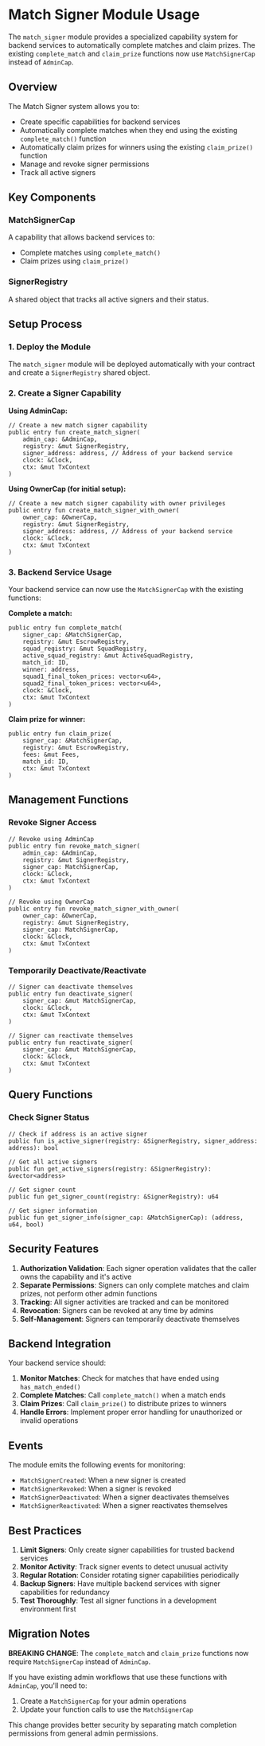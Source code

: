 # Match Signer Module Usage

The `match_signer` module provides a specialized capability system for backend services to automatically complete matches and claim prizes. The existing `complete_match` and `claim_prize` functions now use `MatchSignerCap` instead of `AdminCap`.

## Overview

The Match Signer system allows you to:
- Create specific capabilities for backend services
- Automatically complete matches when they end using the existing `complete_match()` function
- Automatically claim prizes for winners using the existing `claim_prize()` function
- Manage and revoke signer permissions
- Track all active signers

## Key Components

### MatchSignerCap
A capability that allows backend services to:
- Complete matches using `complete_match()`
- Claim prizes using `claim_prize()`

### SignerRegistry
A shared object that tracks all active signers and their status.

## Setup Process

### 1. Deploy the Module
The `match_signer` module will be deployed automatically with your contract and create a `SignerRegistry` shared object.

### 2. Create a Signer Capability

**Using AdminCap:**
```move
// Create a new match signer capability
public entry fun create_match_signer(
    admin_cap: &AdminCap,
    registry: &mut SignerRegistry,
    signer_address: address, // Address of your backend service
    clock: &Clock,
    ctx: &mut TxContext
)
```

**Using OwnerCap (for initial setup):**
```move
// Create a new match signer capability with owner privileges
public entry fun create_match_signer_with_owner(
    owner_cap: &OwnerCap,
    registry: &mut SignerRegistry,
    signer_address: address, // Address of your backend service
    clock: &Clock,
    ctx: &mut TxContext
)
```

### 3. Backend Service Usage

Your backend service can now use the `MatchSignerCap` with the existing functions:

**Complete a match:**
```move
public entry fun complete_match(
    signer_cap: &MatchSignerCap,
    registry: &mut EscrowRegistry,
    squad_registry: &mut SquadRegistry,
    active_squad_registry: &mut ActiveSquadRegistry,
    match_id: ID,
    winner: address,
    squad1_final_token_prices: vector<u64>,
    squad2_final_token_prices: vector<u64>,
    clock: &Clock,
    ctx: &mut TxContext
)
```

**Claim prize for winner:**
```move
public entry fun claim_prize(
    signer_cap: &MatchSignerCap,
    registry: &mut EscrowRegistry,
    fees: &mut Fees,
    match_id: ID,
    ctx: &mut TxContext
)
```

## Management Functions

### Revoke Signer Access
```move
// Revoke using AdminCap
public entry fun revoke_match_signer(
    admin_cap: &AdminCap,
    registry: &mut SignerRegistry,
    signer_cap: MatchSignerCap,
    clock: &Clock,
    ctx: &mut TxContext
)

// Revoke using OwnerCap
public entry fun revoke_match_signer_with_owner(
    owner_cap: &OwnerCap,
    registry: &mut SignerRegistry,
    signer_cap: MatchSignerCap,
    clock: &Clock,
    ctx: &mut TxContext
)
```

### Temporarily Deactivate/Reactivate
```move
// Signer can deactivate themselves
public entry fun deactivate_signer(
    signer_cap: &mut MatchSignerCap,
    clock: &Clock,
    ctx: &mut TxContext
)

// Signer can reactivate themselves
public entry fun reactivate_signer(
    signer_cap: &mut MatchSignerCap,
    clock: &Clock,
    ctx: &mut TxContext
)
```

## Query Functions

### Check Signer Status
```move
// Check if address is an active signer
public fun is_active_signer(registry: &SignerRegistry, signer_address: address): bool

// Get all active signers
public fun get_active_signers(registry: &SignerRegistry): &vector<address>

// Get signer count
public fun get_signer_count(registry: &SignerRegistry): u64

// Get signer information
public fun get_signer_info(signer_cap: &MatchSignerCap): (address, u64, bool)
```

## Security Features

1. **Authorization Validation**: Each signer operation validates that the caller owns the capability and it's active
2. **Separate Permissions**: Signers can only complete matches and claim prizes, not perform other admin functions
3. **Tracking**: All signer activities are tracked and can be monitored
4. **Revocation**: Signers can be revoked at any time by admins
5. **Self-Management**: Signers can temporarily deactivate themselves

## Backend Integration

Your backend service should:

1. **Monitor Matches**: Check for matches that have ended using `has_match_ended()`
2. **Complete Matches**: Call `complete_match()` when a match ends
3. **Claim Prizes**: Call `claim_prize()` to distribute prizes to winners
4. **Handle Errors**: Implement proper error handling for unauthorized or invalid operations

## Events

The module emits the following events for monitoring:
- `MatchSignerCreated`: When a new signer is created
- `MatchSignerRevoked`: When a signer is revoked
- `MatchSignerDeactivated`: When a signer deactivates themselves
- `MatchSignerReactivated`: When a signer reactivates themselves

## Best Practices

1. **Limit Signers**: Only create signer capabilities for trusted backend services
2. **Monitor Activity**: Track signer events to detect unusual activity
3. **Regular Rotation**: Consider rotating signer capabilities periodically
4. **Backup Signers**: Have multiple backend services with signer capabilities for redundancy
5. **Test Thoroughly**: Test all signer functions in a development environment first

## Migration Notes

**BREAKING CHANGE**: The `complete_match` and `claim_prize` functions now require `MatchSignerCap` instead of `AdminCap`. 

If you have existing admin workflows that use these functions with `AdminCap`, you'll need to:
1. Create a `MatchSignerCap` for your admin operations
2. Update your function calls to use the `MatchSignerCap`

This change provides better security by separating match completion permissions from general admin permissions. 